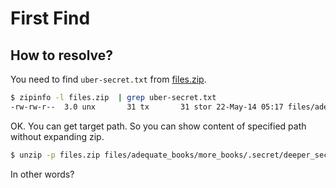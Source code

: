 # First Find

## How to resolve?

You need to find `uber-secret.txt` from [files.zip](./files.zip).

````bash
$ zipinfo -l files.zip  | grep uber-secret.txt
-rw-rw-r--  3.0 unx       31 tx       31 stor 22-May-14 05:17 files/adequate_books/more_books/.secret/deeper_secrets/deepest_secrets/uber-secret.txt
````

OK. You can get target path.
So you can show content of specified path without expanding zip.

````bash
$ unzip -p files.zip files/adequate_books/more_books/.secret/deeper_secrets/deepest_secrets/uber-secret.txt
````

In other words?